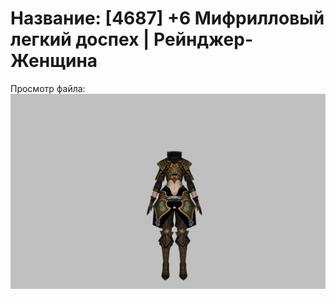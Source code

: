 # Название: [4687] +6 Мифрилловый легкий доспех | Рейнджер-Женщина

Просмотр файла:
![p030021.png](p030021.png)